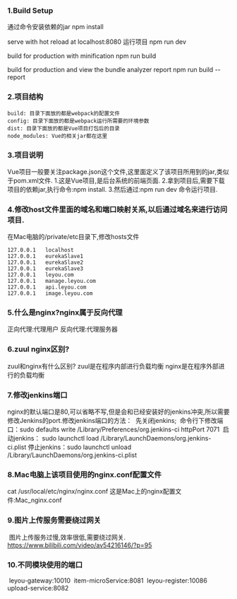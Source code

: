 ### 1.Build Setup

通过命令安装依赖的jar
npm install

serve with hot reload at localhost:8080 运行项目
npm run dev

build for production with minification
npm run build

build for production and view the bundle analyzer report
npm run build --report

### 2.项目结构

```
build: 目录下面放的都是webpack的配置文件
config: 目录下面放的都是webpack运行所需要的环境参数
dist: 目录下面放的都是Vue项目打包后的目录
node_modules: Vue的相关jar都在这里
```

### 3.项目说明

Vue项目一般要关注package.json这个文件,这里面定义了该项目所用到的jar,类似于pom.xml文件.
1.这是Vue项目,是后台系统的前端页面.
2.拿到项目后,需要下载项目的依赖jar,执行命令:npm install.
3.然后通过:npm run dev 命令运行项目.

### 4.修改host文件里面的域名和端口映射关系,以后通过域名来进行访问项目.

在Mac电脑的/private/etc目录下,修改hosts文件

```
127.0.0.1	localhost
127.0.0.1	eurekaSlave1
127.0.0.1	eurekaSlave2
127.0.0.1	eurekaSlave3
127.0.0.1	leyou.com
127.0.0.1	manage.leyou.com
127.0.0.1	api.leyou.com
127.0.0.1	image.leyou.com
```

### 5.什么是nginx?nginx属于反向代理

正向代理:代理用户
反向代理:代理服务器

### 6.zuul nginx区别?

zuul和nginx有什么区别?
zuul是在程序内部进行负载均衡
nginx是在程序外部进行的负载均衡

### 7.修改jenkins端口

​    nginx的默认端口是80,可以省略不写,但是会和已经安装好的jenkins冲突,所以需要修改Jenkins的port.
​    修改jenkins端口的方法：
​    先关闭jenkins;
​    命令行下修改端口：sudo defaults write /Library/Preferences/org.jenkins-ci httpPort 7071
​    启动jenkins： sudo launchctl load /Library/LaunchDaemons/org.jenkins-ci.plist
​    停止jenkins：sudo launchctl unload /Library/LaunchDaemons/org.jenkins-ci.plist

### 8.Mac电脑上该项目使用的nginx.conf配置文件

cat /usr/local/etc/nginx/nginx.conf
这是Mac上的nginx配置文件:Mac_nginx.conf

### 9.图片上传服务需要绕过网关

​    图片上传服务过慢,效率很低,需要绕过网关.
​    https://www.bilibili.com/video/av54216146/?p=95

### 10.不同模块使用的端口

​    leyou-gateway:10010
​    item-microService:8081
​    leyou-register:10086
​    upload-service:8082

